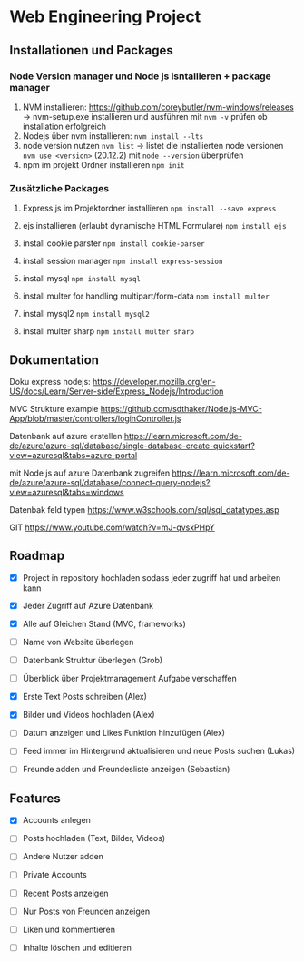 # Web Engineering Project

## Installationen und Packages

### Node Version manager und Node js isntallieren + package manager

1. NVM installieren:
	https://github.com/coreybutler/nvm-windows/releases -> nvm-setup.exe installieren und ausführen
	mit `nvm -v` prüfen ob installation erfolgreich
2. Nodejs über nvm installieren:
	`nvm install --lts`
3. node version nutzen
	`nvm list` -> listet die installierten node versionen
	`nvm use <version>`  (20.12.2)
	mit `node --version` überprüfen
4. npm im projekt Ordner installieren
	`npm init`

### Zusätzliche Packages

1. Express.js im Projektordner installieren 
	`npm install --save express`

2. ejs installieren (erlaubt dynamische HTML Formulare)
	`npm install ejs`

3. install cookie parster
	`npm install cookie-parser`

4. install session manager
	`npm install express-session`

5. install mysql
	`npm install mysql`

6. install multer for handling multipart/form-data
	`npm install multer`
7. install mysql2 
	`npm install mysql2`
8. install multer sharp
	`npm install multer sharp`


## Dokumentation

Doku express nodejs:
	https://developer.mozilla.org/en-US/docs/Learn/Server-side/Express_Nodejs/Introduction

MVC Strukture example
	https://github.com/sdthaker/Node.js-MVC-App/blob/master/controllers/loginController.js

Datenbank auf azure erstellen
	https://learn.microsoft.com/de-de/azure/azure-sql/database/single-database-create-quickstart?view=azuresql&tabs=azure-portal

mit Node js auf azure Datenbank zugreifen
    https://learn.microsoft.com/de-de/azure/azure-sql/database/connect-query-nodejs?view=azuresql&tabs=windows

Datenbak feld typen 
	https://www.w3schools.com/sql/sql_datatypes.asp

GIT 
	https://www.youtube.com/watch?v=mJ-qvsxPHpY

## Roadmap
 - [x] Project in repository hochladen sodass jeder zugriff hat und arbeiten kann
 - [x] Jeder Zugriff auf Azure Datenbank
 - [x] Alle auf Gleichen Stand (MVC, frameworks)
 - [ ] Name von Website überlegen 
 - [ ] Datenbank Struktur überlegen (Grob) 
 - [ ] Überblick über Projektmanagement Aufgabe verschaffen

 - [x] Erste Text Posts schreiben (Alex)
 - [x] Bilder und Videos hochladen (Alex)
 - [ ] Datum anzeigen und Likes Funktion hinzufügen (Alex)
 - [ ] Feed immer im Hintergrund aktualisieren und neue Posts suchen (Lukas)
 - [ ] Freunde adden und Freundesliste anzeigen (Sebastian)


## Features
 - [x] Accounts anlegen
 - [ ] Posts hochladen (Text, Bilder, Videos) 
 - [ ] Andere Nutzer adden
 - [ ] Private Accounts
 - [ ] Recent Posts anzeigen
 - [ ] Nur Posts von Freunden anzeigen
 - [ ] Liken und kommentieren
 - [ ] Inhalte löschen und editieren
 
 